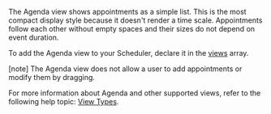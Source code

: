 The Agenda view shows appointments as a simple list. This is the most compact display style because it doesn't render a time scale. Appointments follow each other without empty spaces and their sizes do not depend on event duration.
<!--split-->

To add the Agenda view to your Scheduler, declare it in the [views](/Documentation/ApiReference/UI_Components/dxScheduler/Configuration/views/) array.

[note] The Agenda view does not allow a user to add appointments or modify them by dragging.

For more information about Agenda and other supported views, refer to the following help topic: [View Types](/Documentation/Guide/UI_Components/Scheduler/Views/View_Types/).
